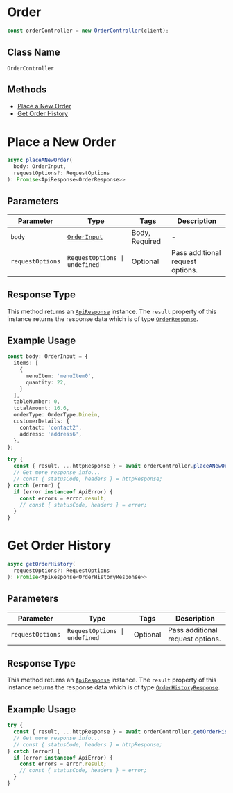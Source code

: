 # Order

```ts
const orderController = new OrderController(client);
```

## Class Name

`OrderController`

## Methods

* [Place a New Order](../../doc/controllers/order.md#place-a-new-order)
* [Get Order History](../../doc/controllers/order.md#get-order-history)


# Place a New Order

```ts
async placeANewOrder(
  body: OrderInput,
  requestOptions?: RequestOptions
): Promise<ApiResponse<OrderResponse>>
```

## Parameters

| Parameter | Type | Tags | Description |
|  --- | --- | --- | --- |
| `body` | [`OrderInput`](../../doc/models/order-input.md) | Body, Required | - |
| `requestOptions` | `RequestOptions \| undefined` | Optional | Pass additional request options. |

## Response Type

This method returns an [`ApiResponse`](../../doc/api-response.md) instance. The `result` property of this instance returns the response data which is of type [`OrderResponse`](../../doc/models/order-response.md).

## Example Usage

```ts
const body: OrderInput = {
  items: [
    {
      menuItem: 'menuItem0',
      quantity: 22,
    }
  ],
  tableNumber: 0,
  totalAmount: 16.6,
  orderType: OrderType.Dinein,
  customerDetails: {
    contact: 'contact2',
    address: 'address6',
  },
};

try {
  const { result, ...httpResponse } = await orderController.placeANewOrder(body);
  // Get more response info...
  // const { statusCode, headers } = httpResponse;
} catch (error) {
  if (error instanceof ApiError) {
    const errors = error.result;
    // const { statusCode, headers } = error;
  }
}
```


# Get Order History

```ts
async getOrderHistory(
  requestOptions?: RequestOptions
): Promise<ApiResponse<OrderHistoryResponse>>
```

## Parameters

| Parameter | Type | Tags | Description |
|  --- | --- | --- | --- |
| `requestOptions` | `RequestOptions \| undefined` | Optional | Pass additional request options. |

## Response Type

This method returns an [`ApiResponse`](../../doc/api-response.md) instance. The `result` property of this instance returns the response data which is of type [`OrderHistoryResponse`](../../doc/models/order-history-response.md).

## Example Usage

```ts
try {
  const { result, ...httpResponse } = await orderController.getOrderHistory();
  // Get more response info...
  // const { statusCode, headers } = httpResponse;
} catch (error) {
  if (error instanceof ApiError) {
    const errors = error.result;
    // const { statusCode, headers } = error;
  }
}
```

